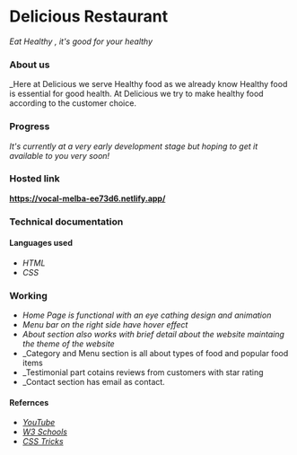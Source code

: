 # **Delicious Restaurant**
_Eat Healthy , it's good for your healthy_

### **About us**

 _Here at Delicious we serve Healthy food as we already know Healthy food is essential for good health. At Delicious we try to make healthy food according to the customer choice.
  
### **Progress**

_It's currently at a very early development stage but hoping to get it available to you very soon!_

### **Hosted link**

**https://vocal-melba-ee73d6.netlify.app/**

### **Technical documentation**

#### Languages used

- _HTML_
- _CSS_

### Working

- _Home Page is functional with an eye cathing design and animation_
- _Menu bar on the right side have hover effect_
- _About section also works with brief detail about the website maintaing the theme of the website_
- _Category and Menu section is all about types of food and popular food items
- _Testimonial part cotains reviews from customers with star rating
- _Contact section has email as contact.

#### Refernces

* _[YouTube](https://www.youtube.com/)_
* _[W3 Schools](https://www.w3schools.com/)_
* _[CSS Tricks](https://css-tricks.com/)_





